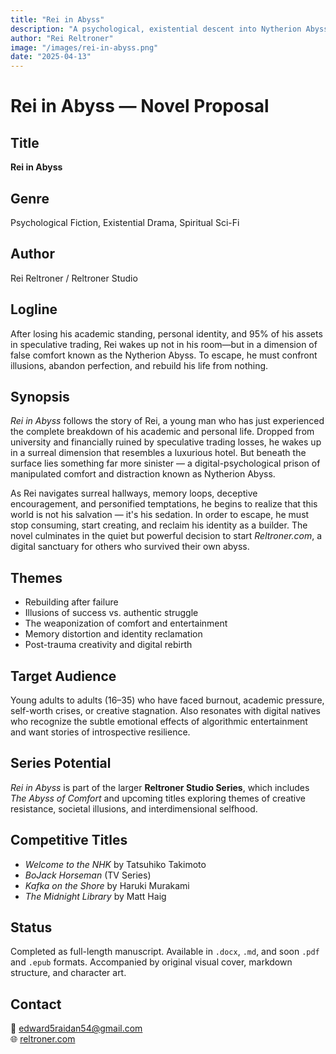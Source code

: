 ```yaml
---
title: "Rei in Abyss"
description: "A psychological, existential descent into Nytherion Abyss. After losing everything—academic status, identity, and 95% of his assets—Rei awakens in a false paradise of comfort, entertainment, and forgetfulness. But he refuses to stay. A story of quiet revolt, painful truth, and rebuilding from nothing."
author: "Rei Reltroner"
image: "/images/rei-in-abyss.png"
date: "2025-04-13"
---
```


# Rei in Abyss — Novel Proposal

## Title
**Rei in Abyss**

## Genre
Psychological Fiction, Existential Drama, Spiritual Sci-Fi

## Author
Rei Reltroner / Reltroner Studio

## Logline
After losing his academic standing, personal identity, and 95% of his assets in speculative trading, Rei wakes up not in his room—but in a dimension of false comfort known as the Nytherion Abyss. To escape, he must confront illusions, abandon perfection, and rebuild his life from nothing.

## Synopsis
*Rei in Abyss* follows the story of Rei, a young man who has just experienced the complete breakdown of his academic and personal life. Dropped from university and financially ruined by speculative trading losses, he wakes up in a surreal dimension that resembles a luxurious hotel. But beneath the surface lies something far more sinister — a digital-psychological prison of manipulated comfort and distraction known as Nytherion Abyss.

As Rei navigates surreal hallways, memory loops, deceptive encouragement, and personified temptations, he begins to realize that this world is not his salvation — it's his sedation. In order to escape, he must stop consuming, start creating, and reclaim his identity as a builder. The novel culminates in the quiet but powerful decision to start *Reltroner.com*, a digital sanctuary for others who survived their own abyss.

## Themes
- Rebuilding after failure
- Illusions of success vs. authentic struggle
- The weaponization of comfort and entertainment
- Memory distortion and identity reclamation
- Post-trauma creativity and digital rebirth

## Target Audience
Young adults to adults (16–35) who have faced burnout, academic pressure, self-worth crises, or creative stagnation. Also resonates with digital natives who recognize the subtle emotional effects of algorithmic entertainment and want stories of introspective resilience.

## Series Potential
*Rei in Abyss* is part of the larger **Reltroner Studio Series**, which includes *The Abyss of Comfort* and upcoming titles exploring themes of creative resistance, societal illusions, and interdimensional selfhood.

## Competitive Titles
- *Welcome to the NHK* by Tatsuhiko Takimoto
- *BoJack Horseman* (TV Series)
- *Kafka on the Shore* by Haruki Murakami
- *The Midnight Library* by Matt Haig

## Status
Completed as full-length manuscript. Available in `.docx`, `.md`, and soon `.pdf` and `.epub` formats. Accompanied by original visual cover, markdown structure, and character art.

## Contact
📧 edward5raidan54@gmail.com  
🌐 [reltroner.com](https://reltroner.com)
